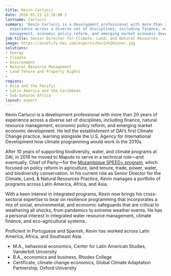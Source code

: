 ```yaml
---
title: Kevin Carlucci
date: 2016-01-21 22:18:00 Z
lastname: Carlucci
summary: 'Kevin Carlucci is a development professional with more than 20 years of
  experience across a diverse set of disciplines, including finance, natural resource
  management, economic policy reform, and emerging market economic development. '
job-title: Senior Director for Climate, Land, and Natural Resources
image: https://assetify-dai.com/experts/Kevin%20inner.jpg
solutions:
- Energy
- Climate
- Environment
- Natural Resource Management
- Land Tenure and Property Rights
- 
regions:
- Asia and the Pacific
- Latin America and the Caribbean
- Sub-Saharan Africa
layout: expert
---
```


Kevin Carlucci is a development professional with more than 20 years of experience across a diverse set of disciplines, including finance, natural resource management, economic policy reform, and emerging market economic development. He led the establishment of DAI’s first Climate Change practice, learning alongside the U.S. Agency for International Development how climate programming would work in the 2010s. 

After 10 years of supporting biodiversity, water, and climate programs at DAI, in 2018 he moved to Maputo to serve in a technical role—and eventually, Chief of Party—for the [Mozambique SPEED+ program](https://www.dai.com/our-work/projects/mozambique-support-program-economic-and-enterprise-development-speed), which focused on policy reform in agriculture, land tenure, trade, power, water, and biodiversity conservation. In his current role as Senior Director for the Climate, Land, & Natural Resources Practice, Kevin manages a portfolio of programs across Latin America, Africa, and Asia.

With a keen interest in integrated programs, Kevin now brings his cross-sectoral expertise to bear on resilience programming that incorporates a mix of social, environmental, and economic safeguards that are critical to weathering all shocks, from pandemics to extreme weather events. He has a personal interest in integrated water resource management, climate finance, and eco-agricultural systems.

Proficient in Portuguese and Spanish, Kevin has worked across Latin America, Africa, and Southeast Asia.

* M.A., behavioral economics, Center for Latin American Studies, Vanderbilt University
* B.A., economics and business, Rhodes College
* Certificate, climate change economics, Global Climate Adaptation Partnership, Oxford University